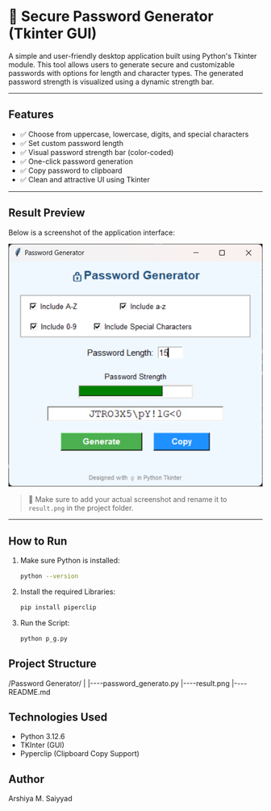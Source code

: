 # 🔐 Secure Password Generator (Tkinter GUI)

A simple and user-friendly desktop application built using Python's Tkinter module. This tool allows users to generate secure and customizable passwords with options for length and character types. The generated password strength is visualized using a dynamic strength bar.

---

## Features

- ✅ Choose from uppercase, lowercase, digits, and special characters 
- ✅ Set custom password length 
- ✅ Visual password strength bar (color-coded) 
- ✅ One-click password generation 
- ✅ Copy password to clipboard 
- ✅ Clean and attractive UI using Tkinter

---

## Result Preview

Below is a screenshot of the application interface:

![Password Generator Result](result.png)

> 📌 Make sure to add your actual screenshot and rename it to `result.png` in the project folder.

---

## How to Run

1. Make sure Python is installed:
   ```bash
   python --version
2. Install the required Libraries:
   ```bash
   pip install piperclip
3. Run the Script:
   ```bash
   python p_g.py

## Project Structure

/Password Generator/
|
|----password_generato.py
|----result.png
|----README.md

## Technologies Used

* Python 3.12.6
* TKInter (GUI)
* Pyperclip (Clipboard Copy Support)
  
## Author

Arshiya M. Saiyyad
   
   

